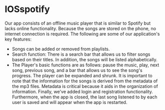 # IOSspotify
Our app consists of an offline music player that is similar to Spotify but lacks online functionality. Because the songs are stored on the phone, no internet connection is required.
The following are some of our application's key features:
- Songs can be added or removed from playlists.
- Search function: There is a search bar that allows us to filter songs based on their titles. In addition, the songs will be listed alphabetically.
- The Player's basic functions are as follows: pause the music, play, next song, previous song, and a bar that allows us to see the song's progress. The player can be expanded and shrunk.
It is important to note that the information for the songs is derived from the metadata of the mp3 files. Metadata is critical because it aids in the organization of information.
Finally, we've added login and registration functionality. Furthermore, when the app is closed, the last song listened to by each user is saved and will appear when the app is restarted.
